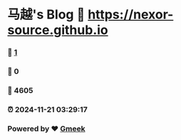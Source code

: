 # 马越's Blog :link: https://nexor-source.github.io 
### :page_facing_up: [1](https://nexor-source.github.io/tag.html) 
### :speech_balloon: 0 
### :hibiscus: 4605 
### :alarm_clock: 2024-11-21 03:29:17 
### Powered by :heart: [Gmeek](https://github.com/Meekdai/Gmeek)
